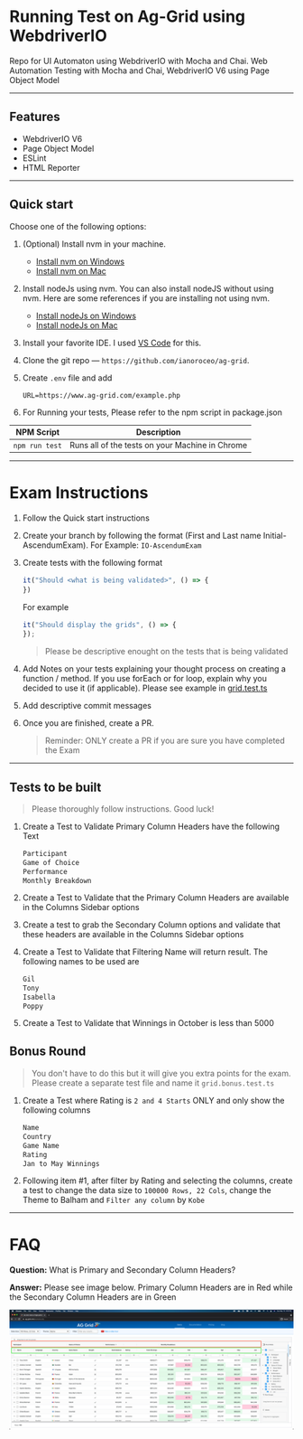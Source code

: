 # Running Test on Ag-Grid using WebdriverIO

Repo for UI Automaton using WebdriverIO with Mocha and Chai.
Web Automation Testing with Mocha and Chai, WebdriverIO V6 using Page Object Model

***

## Features

- WebdriverIO V6
- Page Object Model
- ESLint
- HTML Reporter

***

## Quick start

Choose one of the following options:

1. (Optional) Install nvm in your machine.
    - [Install nvm on Windows](https://codeburst.io/nvm-for-windows-how-to-install-and-use-13b7a4209791)
    - [Install nvm on Mac](https://nodesource.com/blog/installing-node-js-tutorial-using-nvm-on-mac-os-x-and-ubuntu/)

2. Install nodeJs using nvm. You can also install nodeJS without using nvm. Here are some references if you are installing not using nvm.
    - [Install nodeJs on Windows](https://phoenixnap.com/kb/install-node-js-npm-on-windows)
    - [Install nodeJs on Mac](https://www.webucator.com/how-to/how-install-nodejs-on-mac.cfm)

3. Install your favorite IDE. I used [VS Code](https://code.visualstudio.com/download) for this.

4. Clone the git repo — `https://github.com/ianoroceo/ag-grid`.

5. Create `.env` file and add

    ```console
    URL=https://www.ag-grid.com/example.php
    ```

6. For Running your tests, Please refer to the npm script in package.json

| NPM Script  | Description       |
|-------------|-------------------|
| `npm run test` | Runs all of the tests on your Machine in Chrome |

***

# Exam Instructions

1. Follow the Quick start instructions

2. Create your branch by following the format (First and Last name Initial-AscendumExam). For Example: `IO-AscendumExam`

3. Create tests with the following format

    ```javascript
    it("Should <what is being validated>", () => {
    })
    ```

    For example

    ```javascript
    it("Should display the grids", () => {
    });
    ```

    > Please be descriptive enought on the tests that is being validated

4. Add Notes on your tests explaining your thought process on creating a function / method. If you use forEach or for loop, explain why you decided to use it (if applicable). Please see example in [grid.test.ts](tests/grid.test.ts)

5. Add descriptive commit messages

6. Once you are finished, create a PR.

    > Reminder: ONLY create a PR if you are sure you have completed the Exam

***

## Tests to be built

> Please thoroughly follow instructions. Good luck!

1. Create a Test to Validate Primary Column Headers have the following Text

    ```console
    Participant
    Game of Choice
    Performance
    Monthly Breakdown
    ```

2. Create a Test to Validate that the Primary Column Headers are available in the Columns Sidebar options

3. Create a test to grab the Secondary Column options and validate that these headers are available in the Columns Sidebar options

4. Create a Test to Validate that Filtering Name will return result. The following names to be used are

    ```console
    Gil
    Tony
    Isabella
    Poppy
    ```

5. Create a Test to Validate that Winnings in October is less than 5000

## Bonus Round
> You don't have to do this but it will give you extra points for the exam. Please create a separate test file and name it `grid.bonus.test.ts`

1. Create a Test where Rating is `2 and 4 Starts` ONLY and only show the following columns

    ```console
    Name
    Country
    Game Name
    Rating
    Jan to May Winnings
    ```

2. Following item #1, after filter by Rating and selecting the columns, create a test to change the data size to `100000 Rows, 22 Cols`, change the Theme to Balham and `Filter any column` by `Kobe`

***

# FAQ

**Question:** What is Primary and Secondary Column Headers?

**Answer:** Please see image below. Primary Column Headers are in Red while the Secondary Column Headers are in Green

![ag-grid](./docs/ag-grid.png)
